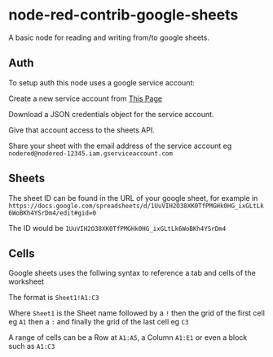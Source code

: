 # node-red-contrib-google-sheets

A basic node for reading and writing from/to google sheets.

## Auth

To setup auth this node uses a google service account:

Create a new service account from [This Page](https://console.cloud.google.com/iam-admin/serviceaccounts?_ga=2.184919274.-272657095.1578084478)

Download a JSON credentials object for the service account.

Give that account access to the sheets API.

Share your sheet with the email address of the service account eg `nodered@nodered-12345.iam.gserviceaccount.com`

## Sheets

The sheet ID can be found in the URL of your google sheet, for example in
`https://docs.google.com/spreadsheets/d/1UuVIH2O38XK0TfPMGHk0HG_ixGLtLk6WoBKh4YSrDm4/edit#gid=0`

The ID would be `1UuVIH2O38XK0TfPMGHk0HG_ixGLtLk6WoBKh4YSrDm4`

## Cells
Google sheets uses the follwing syntax to reference a tab and cells of the worksheet

The format is `Sheet1!A1:C3`

Where `Sheet1` is the Sheet name followed by a `!` then the grid of the first cell eg `A1` then a `:` and finally the grid of the last cell eg `C3`

A range of cells can be a Row at `A1:A5`, a Column `A1:E1` or even a block such as `A1:C3`


